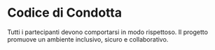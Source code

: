 # Codice di Condotta

Tutti i partecipanti devono comportarsi in modo rispettoso. Il progetto promuove un ambiente inclusivo, sicuro e collaborativo.
